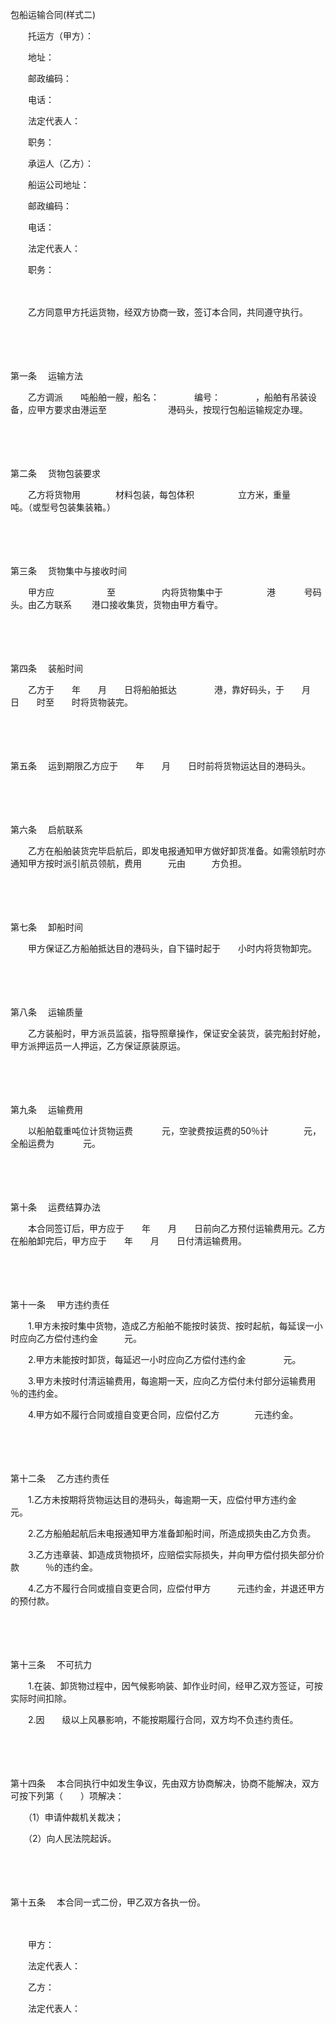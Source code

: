 



包船运输合同(样式二)



 

　　托运方（甲方）：

　　地址：

　　邮政编码：

　　电话：

　　法定代表人：

　　职务： 　　

　　承运人（乙方）：

　　船运公司地址：

　　邮政编码：

　　电话：

　　法定代表人：

　　职务：　　

　　

　　乙方同意甲方托运货物，经双方协商一致，签订本合同，共同遵守执行。

　　

　　

第一条
　运输方法

　　乙方调派　　吨船舶一艘，船名：　　　　编号：　　　　，船舶有吊装设备，应甲方要求由港运至　　　　　　　港码头，按现行包船运输规定办理。

　　

　　

第二条
　货物包装要求

　　乙方将货物用　　　　材料包装，每包体积　　　　　立方米，重量　　　　吨。（或型号包装集装箱。）

　　

　　

第三条
　货物集中与接收时间

　　甲方应　　　　　　至　　　　　 内将货物集中于　　　　　港　　　 号码头。由乙方联系　　 港口接收集货，货物由甲方看守。

　　

　　

第四条
　装船时间 

　　乙方于　　年　　月　　日将船舶抵达　　　　 港，靠好码头，于　　月　　日　　时至　　时将货物装完。

　　

　　

第五条
　运到期限乙方应于　　年　　月　　日时前将货物运达目的港码头。

　　

　　

第六条
　启航联系

　　乙方在船舶装货完毕启航后，即发电报通知甲方做好卸货准备。如需领航时亦通知甲方按时派引航员领航，费用　　　元由　　　方负担。

　　

　　

第七条
　卸船时间

　　甲方保证乙方船舶抵达目的港码头，自下锚时起于　　小时内将货物卸完。

　　

　　

第八条
　运输质量

　　乙方装船时，甲方派员监装，指导照章操作，保证安全装货，装完船封好舱，甲方派押运员一人押运，乙方保证原装原运。

　　

　　

第九条
　运输费用

　　以船舶载重吨位计货物运费　　　 元，空驶费按运费的50％计　　　　元，全船运费为　　　 元。

　　

　　

第十条
　运费结算办法

　　本合同签订后，甲方应于　　年　　月　　日前向乙方预付运输费用元。乙方在船舶卸完后，甲方应于　　年　　月　　日付清运输费用。

　　

　　

第十一条
　甲方违约责任

　　1.甲方未按时集中货物，造成乙方船舶不能按时装货、按时起航，每延误一小时应向乙方偿付违约金　　　元。

　　2.甲方未能按时卸货，每延迟一小时应向乙方偿付违约金　　　　 元。

　　3.甲方未按时付清运输费用，每逾期一天，应向乙方偿付未付部分运输费用　　　％的违约金。

　　4.甲方如不履行合同或擅自变更合同，应偿付乙方　　　　元违约金。

　　

　　

第十二条
　乙方违约责任

　　1.乙方未按期将货物运达目的港码头，每逾期一天，应偿付甲方违约金　　　元。

　　2.乙方船舶起航后未电报通知甲方准备卸船时间，所造成损失由乙方负责。

　　3.乙方违章装、卸造成货物损坏，应赔偿实际损失，并向甲方偿付损失部分价款　　　％的违约金。

　　4.乙方不履行合同或擅自变更合同，应偿付甲方　　　元违约金，并退还甲方的预付款。

　　

　　

第十三条
　不可抗力

　　1.在装、卸货物过程中，因气候影响装、卸作业时间，经甲乙双方签证，可按实际时间扣除。

　　2.因　　级以上风暴影响，不能按期履行合同，双方均不负违约责任。

　　

　　

第十四条
　本合同执行中如发生争议，先由双方协商解决，协商不能解决，双方可按下列第（　　）项解决：

　　（1）申请仲裁机关裁决；

　　（2）向人民法院起诉。

　　

　　

第十五条
　本合同一式二份，甲乙双方各执一份。　　

　　

　　甲方：　　　　　　　　　　　　 

　　法定代表人：　　　　　　　　　　　　 　　

　　乙方：　　　　　　　　　　　　 

　　法定代表人：

　　

　　